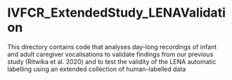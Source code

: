 # IVFCR_ExtendedStudy_LENAValidation
This directory contains code that analyses day-long recordings of infant and adult caregiver vocalisations to validate findings from our previous study (Ritwika et al. 2020) and to test the validity of the LENA automatic labelling using an extended collection of human-labelled data
